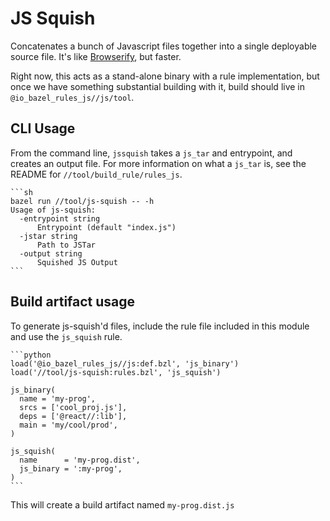 # JS Squish
Concatenates a bunch of Javascript files together into a single deployable
source file. It's like [Browserify](http://browserify.org/), but faster.

Right now, this acts as a stand-alone binary with a rule implementation, but
once we have something substantial building with it, build should live in
`@io_bazel_rules_js//js/tool`.

## CLI Usage
From the command line, `jssquish` takes a `js_tar` and entrypoint, and creates
an output file. For more information on what a `js_tar` is, see the README for
`//tool/build_rule/rules_js`.

    ```sh
    bazel run //tool/js-squish -- -h
    Usage of js-squish:
      -entrypoint string
          Entrypoint (default "index.js")
      -jstar string
          Path to JSTar
      -output string
          Squished JS Output
    ```

## Build artifact usage
To generate js-squish'd files, include the rule file included in this module and
use the `js_squish` rule.


    ```python
    load('@io_bazel_rules_js//js:def.bzl', 'js_binary')
    load('//tool/js-squish:rules.bzl', 'js_squish')

    js_binary(
      name = 'my-prog',
      srcs = ['cool_proj.js'],
      deps = ['@react//:lib'],
      main = 'my/cool/prod',
    )

    js_squish(
      name      = 'my-prog.dist',
      js_binary = ':my-prog',
    )
    ```

This will create a build artifact named `my-prog.dist.js`
